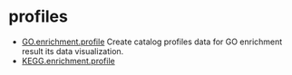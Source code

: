 # profiles



+ [GO.enrichment.profile](profiles/GO.enrichment.profile.1) Create catalog profiles data for GO enrichment result its data visualization.
+ [KEGG.enrichment.profile](profiles/KEGG.enrichment.profile.1) 
